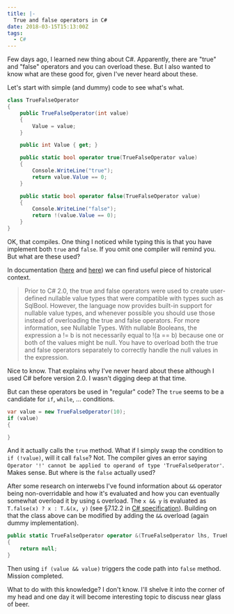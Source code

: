 ```yaml
---
title: |-
  True and false operators in C#
date: 2018-03-15T15:13:00Z
tags:
  - C#
---
```

Few days ago, I learned new thing about C#. Apparently, there are "true" and "false" operators and you can overload these. But I also wanted to know what are these good for, given I've never heard about these. 

<!-- excerpt -->

Let's start with simple (and dummy) code to see what's what.

```csharp
class TrueFalseOperator
{
	public TrueFalseOperator(int value)
	{
		Value = value;
	}

	public int Value { get; }

	public static bool operator true(TrueFalseOperator value)
	{
		Console.WriteLine("true");
		return value.Value == 0;
	}

	public static bool operator false(TrueFalseOperator value)
	{
		Console.WriteLine("false");
		return !(value.Value == 0);
	}
}
```

OK, that compiles. One thing I noticed while typing this is that you have implement both `true` and `false`. If you omit one compiler will remind you. But what are these used?

In documentation ([here][2] and [here][3]) we can find useful piece of historical context.

> Prior to C# 2.0, the true and false operators were used to create user-defined nullable value types that were compatible with types such as SqlBool. However, the language now provides built-in support for nullable value types, and whenever possible you should use those instead of overloading the true and false operators. For more information, see Nullable Types. With nullable Booleans, the expression a != b is not necessarily equal to !(a == b) because one or both of the values might be null. You have to overload both the true and false operators separately to correctly handle the null values in the expression.

Nice to know. That explains why I've never heard about these although I used C# before version 2.0. I wasn't digging deep at that time.

But can these operators be used in "regular" code? The `true` seems to be a candidate for `if`, `while`, ... conditions.

```csharp
var value = new TrueFalseOperator(10);
if (value)
{

}
```

And it actually calls the `true` method. What if I simply swap the condition to `if (!value)`, will it call `false`? Not. The compiler gives an error saying `Operator '!' cannot be applied to operand of type 'TrueFalseOperator'`. Makes sense. But where is the `false` actually used?

After some research on interwebs I've found information about `&&` operator being non-overridable and how it's evaluated and how you can eventually somewhat overload it by using `&` overload. The `x && y` is evaluated as `T.false(x) ? x : T.&(x, y)` (see §7.12.2 in [C# specification][1]). Building on that the class above can be modified by adding the `&&` overload (again dummy implementation).

```csharp
public static TrueFalseOperator operator &(TrueFalseOperator lhs, TrueFalseOperator rhs)
{
	return null;
}
```

Then using `if (value && value)` triggers the code path into `false` method. Mission completed.

What to do with this knowledge? I don't know. I'll shelve it into the corner of my head and one day it will become interesting topic to discuss near glass of beer.

[1]: https://www.microsoft.com/en-us/download/details.aspx?id=7029
[2]: https://docs.microsoft.com/en-us/dotnet/csharp/language-reference/keywords/true-operator
[3]: https://docs.microsoft.com/en-us/dotnet/csharp/language-reference/keywords/false-operator 